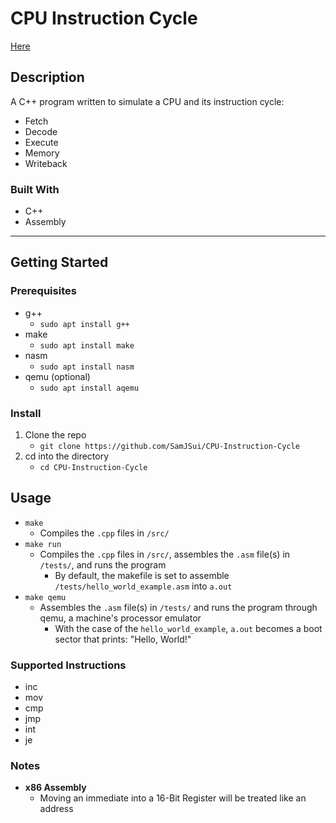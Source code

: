 # **CPU Instruction Cycle**

[Here](https://samjsui.github.io/blog/2022/cpu-instruction-cycle-project/)

## **Description**

A C++ program written to simulate a CPU and its instruction cycle:
- Fetch
- Decode
- Execute
- Memory
- Writeback

### Built With
- C++
- Assembly

---

## **Getting Started**

### Prerequisites
- g++ 
    - `sudo apt install g++`
- make
    - `sudo apt install make`
- nasm
    - `sudo apt install nasm`
- qemu (optional)
    - `sudo apt install aqemu`

### Install

1. Clone the repo
    - `git clone https://github.com/SamJSui/CPU-Instruction-Cycle`
2. cd into the directory 
    - `cd CPU-Instruction-Cycle`

## **Usage**

- `make` 
    - Compiles the `.cpp` files in `/src/`
- `make run`
    - Compiles the `.cpp` files in `/src/`, assembles the `.asm` file(s) in `/tests/`, and runs the program
        - By default, the makefile is set to assemble `/tests/hello_world_example.asm` into `a.out`
- `make qemu`
    - Assembles the `.asm` file(s) in `/tests/` and runs the program through qemu, a machine's processor emulator
        - With the case of the `hello_world_example`, `a.out` becomes a boot sector that prints: "Hello, World!"

### Supported Instructions

- inc
- mov
- cmp
- jmp
- int
- je

### Notes

- **x86 Assembly**
    - Moving an immediate into a 16-Bit Register will be treated like an address
